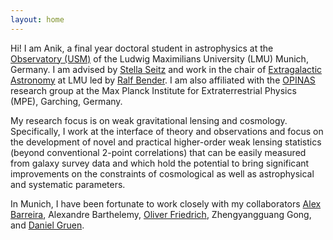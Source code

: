 ```yaml
---
layout: home
---
```


Hi! I am Anik, a final year doctoral student in astrophysics at the [Observatory (USM)](https://www.usm.uni-muenchen.de/) of the Ludwig Maximilians University (LMU) Munich, Germany. I am advised by [Stella Seitz](https://www.usm.lmu.de/people/stella/stella.html) and work in the chair of [Extragalactic Astronomy](https://www.exgal.physik.uni-muenchen.de/index.html) at LMU led by [Ralf Bender](https://www.mpe.mpg.de/~bender/). I am also affiliated with the [OPINAS](https://www.mpe.mpg.de/opinas-en) research group at the Max Planck Institute for Extraterrestrial Physics (MPE), Garching, Germany.  

My research focus is on weak gravitational lensing and cosmology. Specifically, I work at the interface of theory and observations and focus on the development of novel and practical higher-order weak lensing statistics (beyond conventional 2-point correlations) that can be easily measured from galaxy survey data and which hold the potential to bring significant improvements on the constraints of cosmological as well as astrophysical and systematic parameters.  

In Munich, I have been fortunate to work closely with my collaborators [Alex Barreira](https://www.origins-cluster.de/forschung/origins-fellows/barreira), Alexandre Barthelemy, [Oliver Friedrich](https://www.usm.lmu.de/~oliverf/), Zhengyangguang Gong, and [Daniel Gruen](https://www.physik.lmu.de/en/about-us/people/contact-page/gruen.html).
